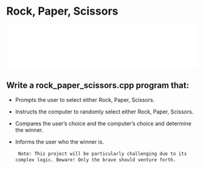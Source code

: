 # Rock, Paper, Scissors

![rock, paper, scissors](/RPSLS.gif)

## Write a rock_paper_scissors.cpp program that:

 * Prompts the user to select either Rock, Paper, Scissors.
 * Instructs the computer to randomly select either Rock, Paper, Scissors.
 * Compares the user’s choice and the computer’s choice and determine the winner.
 * Informs the user who the winner is.
  
    
        Note: This project will be particularly challenging due to its complex logic. Beware! Only the brave should venture forth.